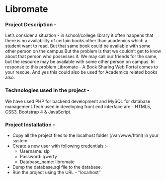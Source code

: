 # Libromate

### Project Description -
Let’s consider a situation - in school/college library it often happens that there is no availability of certain books other than academics which a student want to read. But that same book could be available with some other person on the campus.But the problem is that we couldn’t get to know about that person who possesses it. We may call our friends for the same, but the resource may be available with some other person on campus.
In response to this problem Libromate - A Book Sharing Web Portal comes to your rescue. And yes this could also be used for Academics related books also.

### Technologies used in the project -
We have used PHP for backend development and MySQL for database management.Tech used in developing front end interface are - HTML5, CSS3, Bootstrap 4 & JavaScript.

### Project Installation -
* Copy all the project files to the localhost folder (/var/www/html) in your system
* Create a new user with following credentials :-
  * Username: slp
  * Password: qwerty
  * Database_name: libromate
* Dump the database.sql file to the database.
* Run the project using the URL - “localhost”
